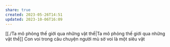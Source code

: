 ```yaml
---
share: true
created: 2023-05-26T14:51
updated: 2023-10-06T16:09
---
```

[[./Ta mô phỏng thế giới qua những vật thể|Ta mô phỏng thế giới qua những vật thể]]
Con voi trong câu chuyện người mù sờ voi là một siêu vật

